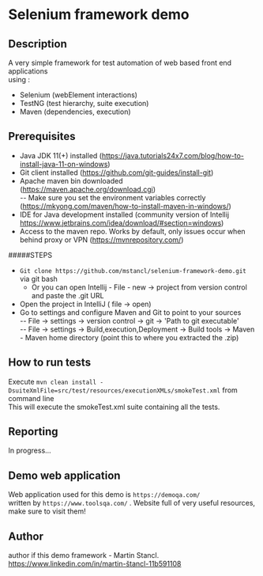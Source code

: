 # Selenium framework demo

## Description  
A very simple framework for test automation of web based front end applications  
using :  
    
  - Selenium    (webElement interactions)
  - TestNG      (test hierarchy, suite execution)
  - Maven       (dependencies, execution) 
   
## Prerequisites  
  
  - Java JDK 11(+) installed     (https://java.tutorials24x7.com/blog/how-to-install-java-11-on-windows)
  - Git client installed         (https://github.com/git-guides/install-git)
  - Apache maven bin downloaded  (https://maven.apache.org/download.cgi)  
          -- Make sure you set the environment variables correctly (https://mkyong.com/maven/how-to-install-maven-in-windows/)
  - IDE for Java development installed (community version of Intellij https://www.jetbrains.com/idea/download/#section=windows)
  - Access to the maven repo. Works by default, only issues occur when behind proxy or VPN (https://mvnrepository.com/)
  
 
  #####STEPS  
  
  - `Git clone https://github.com/mstancl/selenium-framework-demo.git`  via git bash  
    - Or you can open Intellij - File - new -> project from version control and paste the .git URL 
  - Open the project in IntelliJ ( file -> open)  
  - Go to settings and configure Maven and Git to point to your sources  
        -- File -> settings -> version control -> git -> 'Path to  git executable'  
        -- File -> settings -> Build,execution,Deployment -> Build tools -> Maven - Maven home directory (point this to where you extracted the .zip)
        
## How to run tests
Execute `mvn clean install -DsuiteXmlFile=src/test/resources/executionXMLs/smokeTest.xml` from command line  
This will execute the smokeTest.xml suite containing all the tests. 


## Reporting
In progress... 
 
## Demo web application
Web application used for this demo is `https://demoqa.com/`  
written by `https://www.toolsqa.com/` . Website full of very useful resources, make sure to visit them!  

## Author
author if this demo framework - Martin Stancl. https://www.linkedin.com/in/martin-štancl-11b591108  